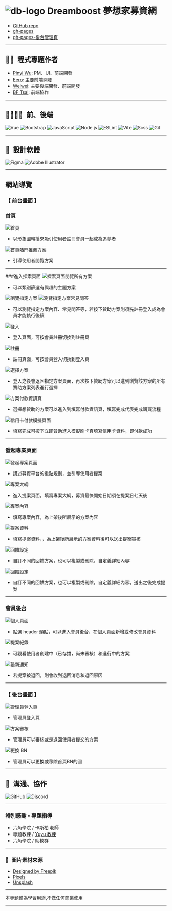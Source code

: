 # ![db-logo](https://raw.githubusercontent.com/PinyiW0/DreamBoost/b9f75522c7091e2a7e1dae8c7cb7e818b6974727/public/images/home/userIcon36.svg) Dreamboost 夢想家募資網

* [GitHub repo](https://github.com/PinyiW0/DreamBoost/tree/main)
* [gh-pages](https://pinyiw0.github.io/DreamBoost/#/)
* [gh-pages-後台管理頁](https://pinyiw0.github.io/DreamBoost/#/admin/login)

---

## 🕺💃&ensp;程式專題作者

  - [Pinyi Wu](https://github.com/PinyiW0): PM、UI、前端開發
  - [Eero](https://github.com/sksak75312): 主要前端開發
  - [Weiwei](https://github.com/cieliscute): 主要後端開發、前端開發
  - [BF Tsai](https://github.com/bftsai): 前端協作

---

##  🧑‍💻👩‍💻&ensp;前、後端
![Vue](https://img.shields.io/badge/Vue3-4FC08D?style=for-the-badge&logo=vue.js&logoColor=white)
![Bootstrap](https://img.shields.io/badge/bootstrap-%238511FA.svg?style=for-the-badge&logo=bootstrap&logoColor=white)
![JavaScript](https://img.shields.io/badge/javascript-%23323330.svg?style=for-the-badge&logo=javascript&logoColor=%23F7DF1E)
![Node.js](https://img.shields.io/badge/Node.js-339933?style=for-the-badge&logo=node.js&logoColor=white)
![ESLint](https://img.shields.io/badge/ESLint-4B32C3?style=for-the-badge&logo=ESLint&logoColor=white)
![Vite](https://img.shields.io/badge/vite-%23646CFF.svg?style=for-the-badge&logo=vite&logoColor=white)
![Scss](https://img.shields.io/badge/sass-%23CC6699?style=for-the-badge&logo=sass&logoColor=white)
![Git](https://img.shields.io/badge/git-%23F05033.svg?style=for-the-badge&logo=git&logoColor=white)

---

##  🎨&ensp;設計軟體
![Figma](https://img.shields.io/badge/figma-%23F24E1E?style=for-the-badge&logo=figma&logoColor=white)
![Adobe Illustrator](https://img.shields.io/badge/adobe%20illustrator-%23310000?style=for-the-badge&logo=adobeillustrator)

---

##  網站導覽
### 【 前台畫面 】
### 首頁
![首頁](https://github.com/PinyiW0/picture/blob/main/images/01%202024-03-15%20noon6.21.54.png?raw=true)
- 以形象圖輪播來吸引使用者註冊會員一起成為追夢者

![首頁熱門推薦方案](https://github.com/PinyiW0/picture/blob/main/images/01%202024-03-15%20noon6.22.07.png?raw=true)
- 引導使用者閱覽方案

---

###進入探索頁面
![探索頁面閱覽所有方案](https://github.com/PinyiW0/picture/blob/main/images/01%202024-03-15%20noon6.22.42.png?raw=true)
- 可以類別篩選有興趣的主題方案

![瀏覽指定方案](https://github.com/PinyiW0/picture/blob/main/images/01%202024-03-15%20noon6.23.16.png?raw=true)
![瀏覽指定方案常見問答](https://github.com/PinyiW0/picture/blob/main/images/01%202024-03-15%20noon6.25.35.png?raw=true)

- 可以瀏覽指定方案內容、常見問答等，若按下贊助方案則須先註冊登入成為會員才能執行後續

![登入](https://github.com/PinyiW0/picture/blob/main/images/01%202024-03-15%20noon6.23.30.png?raw=true)
- 登入頁面，可按會員註冊切換到註冊頁

![註冊](https://github.com/PinyiW0/picture/blob/main/images/01%202024-03-15%20noon6.23.37.png?raw=true)
- 註冊頁面，可按會員登入切換到登入頁

![選擇方案](https://github.com/PinyiW0/picture/blob/main/images/01%202024-03-15%20noon6.25.46.png?raw=true)
- 登入之後會返回指定方案頁面，再次按下贊助方案可以進到瀏覽該方案的所有贊助方案列表進行選擇

![方案付款資訊頁](https://github.com/PinyiW0/picture/blob/main/images/01%202024-03-15%20noon6.26.17.png?raw=true)
- 選擇想贊助的方案可以進入到填寫付款資訊頁，填寫完成代表完成購買流程

![信用卡付款模擬頁面](https://github.com/PinyiW0/picture/blob/main/images/01%202024-03-15%20noon6.27.22.png?raw=true)
- 填寫完成可按下立即贊助進入模擬刷卡頁填寫信用卡資料，即付款成功

---

### 發起專案頁面
![發起專案頁面](https://github.com/PinyiW0/picture/blob/main/images/01%202024-03-15%20%E6%99%9Anoon8.24.40.png?raw=true)
- 講述募資平台的重點規劃，並引導使用者提案

![專案大綱](https://github.com/PinyiW0/picture/blob/main/images/01%202024-03-15%20noon6.27.54.png?raw=true)
- 進入提案頁面，填寫專案大綱，募資最快開始日期須在提案日七天後

![專案內容](https://github.com/PinyiW0/picture/blob/main/images/01%202024-03-15%20noon6.29.16.png?raw=true)
- 填寫專案內容，為上架後所展示的方案內容

![提案資料](https://github.com/PinyiW0/picture/blob/main/images/01%202024-03-15%20noon6.30.39.png?raw=true)
- 填寫提案資料，，為上架後所展示的方案資料後可以送出提案審核

![回饋設定](https://github.com/PinyiW0/picture/blob/main/images/01%202024-03-15%20noon6.31.28.png?raw=true)
- 自訂不同的回饋方案，也可以複製或刪除，自定義詳細內容

![回饋設定](https://github.com/PinyiW0/picture/blob/main/images/01%202024-03-15%20noon6.31.28.png?raw=true)
- 自訂不同的回饋方案，也可以複製或刪除，自定義詳細內容，送出之後完成提案

---

### 會員後台
![個人頁面](https://github.com/PinyiW0/picture/blob/main/images/01%202024-03-15%20noon6.48.58.png?raw=true)
- 點選 header 頭貼，可以進入會員後台，在個人頁面新增或修改會員資料

![提案紀錄](https://github.com/PinyiW0/picture/blob/main/images/01%202024-03-15%20noon6.49.07.png?raw=true)
- 可觀看使用者創建中（已存擋，尚未審核）和進行中的方案

![最新通知](https://github.com/PinyiW0/picture/blob/main/images/01%202024-03-15%20noon6.49.20.png?raw=true)
- 若提案被退回，則會收到退回消息和退回原因

---

### 【 後台畫面 】
![管理員登入頁](https://github.com/PinyiW0/picture/blob/main/images/012024-03-15%20nooon8.37.40.png?raw=true)
- 管理員登入頁

![方案審核](https://github.com/PinyiW0/picture/blob/main/images/01%202024-03-15%20noon6.20.52.png?raw=true)
- 管理員可以審核或是退回使用者提交的方案

![更換 BN](https://github.com/PinyiW0/picture/blob/main/images/01%202024-03-15%20noon6.21.13.png?raw=true)
- 管理員可以更換或移除首頁BN的圖


---

##  🤝&ensp;溝通、協作
![GitHub](https://img.shields.io/badge/github-%23121011.svg?style=for-the-badge&logo=github&logoColor=white)
![Discord](https://img.shields.io/badge/Discord-%235865F2.svg?style=for-the-badge&logo=discord&logoColor=white)

---

### 特別感謝 - 專題指導
  - 六角學院 / 卡斯柏 老師
  - 專題教練 / [Yuyu 教練](https://github.com/yuyu0905)
  - 六角學院 / 助教群

---

### 🌄&ensp;圖片素材來源
- [Designed by Freepik](www.freepik.com)
- [Pixels](https://www.pexels.com/zh-tw/)
- [Unsplash](https://unsplash.com/)


---

本專題僅為學習用途,不做任何商業使用

---

